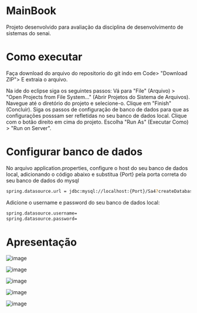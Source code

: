 # MainBook

Projeto desenvolvido para avaliação da disciplina de desenvolvimento de sistemas do senai.

# Como executar
Faça download do arquivo do repositorio do git indo em Code> "Download ZIP"> E extraia o arquivo.

Na ide do eclipse siga os seguintes passos:
Vá para "File" (Arquivo) > "Open Projects from File System..." (Abrir Projetos do Sistema de Arquivos).
Navegue até o diretório do projeto e selecione-o.
Clique em "Finish" (Concluir).
Siga os passos de configuração de banco de dados para que as configurações posssam ser refletidas no seu banco de dados local.
Clique com o botão direito em cima do projeto.
Escolha "Run As" (Executar Como) > "Run on Server".

# Configurar banco de dados
No arquivo application.properties, configure o host do seu banco de dados local, adicionando o código abaixo e substitua {Port} pela porta correta do seu banco de dados do mysql 
```bash
spring.datasource.url = jdbc:mysql://localhost:{Port}/Sa4?createDatabaseIfNotExists=true
```
Adicione o username e password do seu banco de dados local:
```bash
spring.datasource.username= 
spring.datasource.password=
```
# Apresentação

![image](https://github.com/Marcelo-A-O-S/MainBook/assets/77033790/ab580bdf-f6ad-432a-95a3-fa55a1c91f2f)

![image](https://github.com/Marcelo-A-O-S/MainBook/assets/77033790/04eb5803-7f95-4bc1-befd-234ea791dca2)

![image](https://github.com/Marcelo-A-O-S/MainBook/assets/77033790/bcc5d4a3-e5fe-4d4c-8897-195c21328670)

![image](https://github.com/Marcelo-A-O-S/MainBook/assets/77033790/dab9d53a-02f3-48b0-bddf-98bbcb3ef8cd)

![image](https://github.com/Marcelo-A-O-S/MainBook/assets/77033790/09356e19-a3ea-4ee7-a2f9-d955038135b9)

